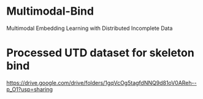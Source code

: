 # Multimodal-Bind
Multimodal Embedding Learning with Distributed Incomplete Data


# Processed UTD dataset for skeleton bind

https://drive.google.com/drive/folders/1gqVcOg5tagfdNNQ9d81oV0AReh--p_O1?usp=sharing

